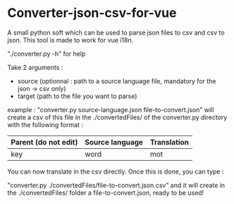 # Converter-json-csv-for-vue
A small python soft which can be used to parse json files to csv and csv to json. This tool is made to work for vue i18n.

"./converter.py -h" for help

Take 2 arguments : 
- source (optionnal : path to a source language file, mandatory for the json -> csv only)
- target (path to the file you want to parse)

example :
"converter.py source-language.json file-to-convert.json" will create a csv of this file in the ./convertedFiles/ of the converter.py directory with the following format :

| Parent (do not edit)  | Source language | Translation |
| ------------- | ------------- | ------------- |
| key | word | mot |


You can now translate in the csv directly. Once this is done, you can type :

"converter.py ./convertedFiles/file-to-convert.json.csv" and it will create in the ./convertedFiles/ folder a file-to-convert.json, ready to be used!
